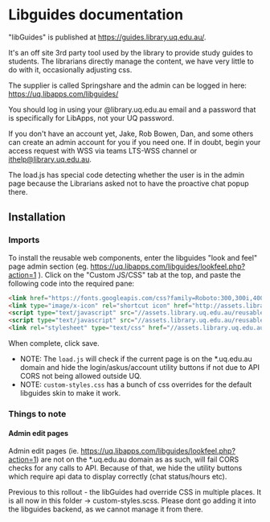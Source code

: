 # Libguides documentation

"libGuides" is published at <https://guides.library.uq.edu.au/>.

It's an off site 3rd party tool used by the library to provide study guides to students. The librarians directly manage the content, we have very little to do with it, occasionally adjusting css.

The supplier is called Springshare and the admin can be logged in here: https://uq.libapps.com/libguides/

You should log in using your @library.uq.edu.au email and a password that is specifically for LibApps, not your UQ password.

If you don't have an account yet, Jake, Rob Bowen, Dan, and some others can create an admin account for you if you need one. If in doubt, begin your access request with WSS via teams LTS-WSS channel or ithelp@library.uq.edu.au.

The load.js has special code detecting whether the user is in the admin page because the Librarians asked not to have the proactive chat popup there.

## Installation

### Imports

To install the reusable web components, enter the libguides "look and feel" page admin section (eg. <https://uq.libapps.com/libguides/lookfeel.php?action=1> ). Click on the "Custom JS/CSS" tab at the top, and paste the following code into the required pane:

```html
<link href="https://fonts.googleapis.com/css?family=Roboto:300,300i,400,400i,500,500i,700" rel="stylesheet">
<link type="image/x-icon" rel="shortcut icon" href="http://assets.library.uq.edu.au/reusable-webcomponents/favicon.ico">
<script type="text/javascript" src="//assets.library.uq.edu.au/reusable-webcomponents/applications/libguides/load.js"></script>
<script type="text/javascript" src="//assets.library.uq.edu.au/reusable-webcomponents/uq-lib-reusable.min.js"></script>
<link rel="stylesheet" type="text/css" href="//assets.library.uq.edu.au/reusable-webcomponents/applications/libguides/custom-styles.css">
```

When complete, click save.

- NOTE: The `load.js` will check if the current page is on the \*.uq.edu.au domain and hide the login/askus/account utility buttons if not due to API CORS not being allowed outside UQ.
- NOTE: `custom-styles.css` has a bunch of css overrides for the default libguides skin to make it work.


### Things to note

#### Admin edit pages

Admin edit pages (ie. <https://uq.libapps.com/libguides/lookfeel.php?action=1>) are not on the \*.uq.edu.au domain as as such, will fail CORS checks for any calls to API. Because of that, we hide the utility buttons which require api data to display correctly (chat status/hours etc).

Previous to this rollout - the libGuides had override CSS in multiple places. It is all now in this folder -> custom-styles.scss. Please dont go adding it into the libguides backend, as we cannot manage it from there.
